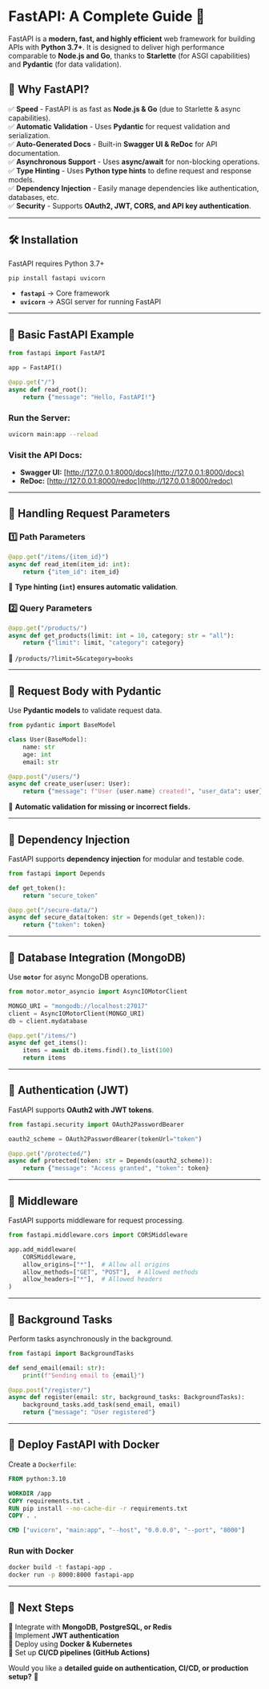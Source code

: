 # **FastAPI: A Complete Guide** 🚀  

FastAPI is a **modern, fast, and highly efficient** web framework for building APIs with **Python 3.7+**. It is designed to deliver high performance comparable to **Node.js and Go**, thanks to **Starlette** (for ASGI capabilities) and **Pydantic** (for data validation).  

## **📌 Why FastAPI?**
✅ **Speed** - FastAPI is as fast as **Node.js & Go** (due to Starlette & async capabilities).  
✅ **Automatic Validation** - Uses **Pydantic** for request validation and serialization.  
✅ **Auto-Generated Docs** - Built-in **Swagger UI & ReDoc** for API documentation.  
✅ **Asynchronous Support** - Uses **async/await** for non-blocking operations.  
✅ **Type Hinting** - Uses **Python type hints** to define request and response models.  
✅ **Dependency Injection** - Easily manage dependencies like authentication, databases, etc.  
✅ **Security** - Supports **OAuth2, JWT, CORS, and API key authentication**.  

---

## **🛠️ Installation**
FastAPI requires Python 3.7+  
```bash
pip install fastapi uvicorn
```
- **`fastapi`** → Core framework  
- **`uvicorn`** → ASGI server for running FastAPI  

---

## **🔹 Basic FastAPI Example**
```python
from fastapi import FastAPI

app = FastAPI()

@app.get("/")
async def read_root():
    return {"message": "Hello, FastAPI!"}
```
### **Run the Server:**
```bash
uvicorn main:app --reload
```
### **Visit the API Docs:**
- **Swagger UI:** [http://127.0.0.1:8000/docs](http://127.0.0.1:8000/docs)  
- **ReDoc:** [http://127.0.0.1:8000/redoc](http://127.0.0.1:8000/redoc)  

---

## **🔹 Handling Request Parameters**
### **1️⃣ Path Parameters**
```python
@app.get("/items/{item_id}")
async def read_item(item_id: int):
    return {"item_id": item_id}
```
📌 **Type hinting (`int`) ensures automatic validation**.

### **2️⃣ Query Parameters**
```python
@app.get("/products/")
async def get_products(limit: int = 10, category: str = "all"):
    return {"limit": limit, "category": category}
```
🔹 `/products/?limit=5&category=books`

---

## **🔹 Request Body with Pydantic**
Use **Pydantic models** to validate request data.
```python
from pydantic import BaseModel

class User(BaseModel):
    name: str
    age: int
    email: str

@app.post("/users/")
async def create_user(user: User):
    return {"message": f"User {user.name} created!", "user_data": user}
```
🔹 **Automatic validation for missing or incorrect fields.**

---

## **🔹 Dependency Injection**
FastAPI supports **dependency injection** for modular and testable code.
```python
from fastapi import Depends

def get_token():
    return "secure_token"

@app.get("/secure-data/")
async def secure_data(token: str = Depends(get_token)):
    return {"token": token}
```

---

## **🔹 Database Integration (MongoDB)**
Use **`motor`** for async MongoDB operations.
```python
from motor.motor_asyncio import AsyncIOMotorClient

MONGO_URI = "mongodb://localhost:27017"
client = AsyncIOMotorClient(MONGO_URI)
db = client.mydatabase

@app.get("/items/")
async def get_items():
    items = await db.items.find().to_list(100)
    return items
```

---

## **🔹 Authentication (JWT)**
FastAPI supports **OAuth2 with JWT tokens**.
```python
from fastapi.security import OAuth2PasswordBearer

oauth2_scheme = OAuth2PasswordBearer(tokenUrl="token")

@app.get("/protected/")
async def protected(token: str = Depends(oauth2_scheme)):
    return {"message": "Access granted", "token": token}
```

---

## **🔹 Middleware**
FastAPI supports middleware for request processing.
```python
from fastapi.middleware.cors import CORSMiddleware

app.add_middleware(
    CORSMiddleware,
    allow_origins=["*"],  # Allow all origins
    allow_methods=["GET", "POST"],  # Allowed methods
    allow_headers=["*"],  # Allowed headers
)
```

---

## **🔹 Background Tasks**
Perform tasks asynchronously in the background.
```python
from fastapi import BackgroundTasks

def send_email(email: str):
    print(f"Sending email to {email}")

@app.post("/register/")
async def register(email: str, background_tasks: BackgroundTasks):
    background_tasks.add_task(send_email, email)
    return {"message": "User registered"}
```

---

## **🔹 Deploy FastAPI with Docker**
Create a `Dockerfile`:
```dockerfile
FROM python:3.10

WORKDIR /app
COPY requirements.txt .
RUN pip install --no-cache-dir -r requirements.txt
COPY . .

CMD ["uvicorn", "main:app", "--host", "0.0.0.0", "--port", "8000"]
```

### **Run with Docker**
```bash
docker build -t fastapi-app .
docker run -p 8000:8000 fastapi-app
```

---

## **🔹 Next Steps**
🔹 Integrate with **MongoDB, PostgreSQL, or Redis**  
🔹 Implement **JWT authentication**  
🔹 Deploy using **Docker & Kubernetes**  
🔹 Set up **CI/CD pipelines (GitHub Actions)**  

Would you like a **detailed guide on authentication, CI/CD, or production setup?** 🚀
